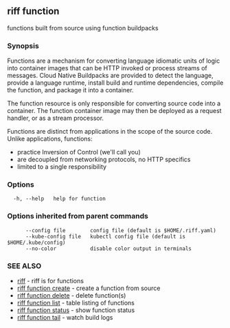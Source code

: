 ## riff function

functions built from source using function buildpacks

### Synopsis

Functions are a mechanism for converting language idiomatic units of logic into
container images that can be HTTP invoked or process streams of messages. Cloud
Native Buildpacks are provided to detect the language, provide a language
runtime, install build and runtime dependencies, compile the function, and
package it into a container.

The function resource is only responsible for converting source code into a
container. The function container image may then be deployed as a request
handler, or as a stream processor.

Functions are distinct from applications in the scope of the source code. Unlike
applications, functions:

- practice Inversion of Control (we'll call you)
- are decoupled from networking protocols, no HTTP specifics
- limited to a single responsibility

### Options

```
  -h, --help   help for function
```

### Options inherited from parent commands

```
      --config file        config file (default is $HOME/.riff.yaml)
      --kube-config file   kubectl config file (default is $HOME/.kube/config)
      --no-color           disable color output in terminals
```

### SEE ALSO

* [riff](riff.md)	 - riff is for functions
* [riff function create](riff_function_create.md)	 - create a function from source
* [riff function delete](riff_function_delete.md)	 - delete function(s)
* [riff function list](riff_function_list.md)	 - table listing of functions
* [riff function status](riff_function_status.md)	 - show function status
* [riff function tail](riff_function_tail.md)	 - watch build logs

